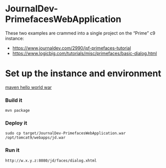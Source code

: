 # JournalDev-PrimefacesWebApplication

These two examples are crammed into a single project on the “Prime” c9 instance:
- https://www.journaldev.com/2990/jsf-primefaces-tutorial
- https://www.logicbig.com/tutorials/misc/primefaces/basic-dialog.html

# Set up the instance and environment

[maven hello world war](https://github.com/craigwongva/gist/issues/466)

### Build it

`mvn package`

### Deploy it

`sudo cp target/JournalDev-PrimefacesWebApplication.war /opt/tomcat9/webapps/jd.war`

### Run it

`http://w.x.y.z:8080/jd/faces/dialog.xhtml`
